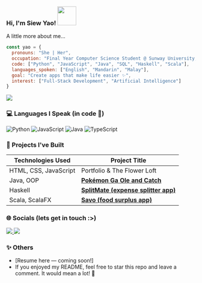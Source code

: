 ###  Hi, I'm Siew Yao! <img src="https://media.giphy.com/media/mGcNjsfWAjY5AEZNw6/giphy.gif" width="50">


A little more about me...
```javascript
const yao = {
  pronouns: "She | Her",
  occupation: "Final Year Computer Science Student @ Sunway University, Malaysia",
  code: ["Python", "JavaScript", "Java", "SQL", "Haskell", "Scala"],
  languages_spoken: ["English", "Mandarin", "Malay"],
  goal: "Create apps that make life easier ✨",
  interest: ["Full-Stack Development", "Artificial Intelligence"]
}
```

<a href="https://github.com/sy-9/sy-9">
  <img align="center" src="https://github-readme-stats.vercel.app/api/top-langs/?username=sy-9&title_color=ffffff&text_color=c9cacc&icon_color=2bbc8a&bg_color=1d1f21&langs_count=3" />
</a>

### 💻 Languages I Speak (in code 🌱)

![Python](https://img.shields.io/badge/-Python-000?&logo=Python)
![JavaScript](https://img.shields.io/badge/-JavaScript-000?&logo=JavaScript)
![Java](https://img.shields.io/badge/-Java-000?&logo=Java&logoColor=007396)
![TypeScript](https://img.shields.io/badge/-TypeScript-000?&logo=TypeScript)


### 🌟 Projects I've Built
| Technologies Used                     | Project Title                                                                 |
| ------------------------------------- | ----------------------------------------------------------------------------- |
| HTML, CSS, JavaScript                 | Portfolio & The Flower Loft  |
| Java, OOP                             | [**Pokémon Ga Ole and Catch**](https://github.com/sy-9/Pokemon-Ga-Ole-and-Catch)  |
| Haskell                               | [**SplitMate (expense splitter app)**](https://github.com/sy-9/SplitMate) |
| Scala, ScalaFX                        | [**Savo (food surplus app)**](https://github.com/sy-9/Savo)                   |



### 🌐 Socials (lets get in touch :>)
<p align="left"> <a href="https://www.linkedin.com/in/siew-yao" target="_blank"> <img src="https://img.shields.io/badge/LinkedIn-0077B5?style=for-the-badge&logo=linkedin&logoColor=white" /> </a> <a href="mailto:siewyao23@gmail.com"> <img src="https://img.shields.io/badge/Gmail-D14836?style=for-the-badge&logo=gmail&logoColor=white" /> </a> </p>

### ✨ Others 
- [Resume here — coming soon!]
- If you enjoyed my README, feel free to star this repo and leave a comment. It would mean a lot! 💖
